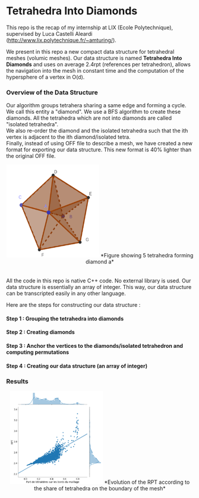 # Tetrahedra Into Diamonds

This repo is the recap of my internship at LIX (Ecole Polytechnique), supervised by Luca Castelli Aleardi (http://www.lix.polytechnique.fr/~amturing/).

We present in this repo a new compact data structure for tetrahedral meshes (volumic meshes). Our data structure is named **Tetrahedra Into Diamonds** and uses on average 2.4rpt (references per tetrahedron), allows the navigation into the mesh in constant time and the computation of the hypersphere of a vertex in O(d).

### Overview of the Data Structure
Our algorithm groups tetrahera sharing a same edge and forming a cycle. We call this entity a "diamond". We use a BFS algorithm to create these diamonds. All the tetrahedra which are not into diamonds are called "isolated tetrahedra".<br />
We also re-order the diamond and the isolated tetrahedra such that the ith vertex is adjacent to the ith diamond/isolated tetra.<br/>
Finally, instead of using OFF file to describe a mesh, we have created a new format for exporting our data structure. This new format is 40% lighter than the original OFF file.
<center>
<img src="/Tetraedres_en_diamants/Rapport_et_Presentation/Images/full_diamond.png" width="250" height="250" alt="dominating_sets_example2">
*Figure showing 5 tetrahedra forming diamond a*
</center>
<br/>
<br/>
All the code in this repo is native C++ code. No external library is used. Our data structure is essentially an array of integer. This way, our data structure can be transcripted easily in any other language.

Here are the steps for constructing our data structure : 

#### Step 1 : Grouping the tetrahedra into diamonds 

#### Step 2 : Creating diamonds

#### Step 3 : Anchor the vertices to the diamonds/isolated tetrahedron and computing permutations

#### Step 4 : Creating our data structure (an array of integer)


### Results
<center>
<img src="/Tetraedres_en_diamants/Rapport_et_Presentation/Images/boundary_RPT.png" width="250" height="250">
*Evolution of the RPT according to the share of tetrahedra on the boundary of the mesh*
</center>
<br/>
